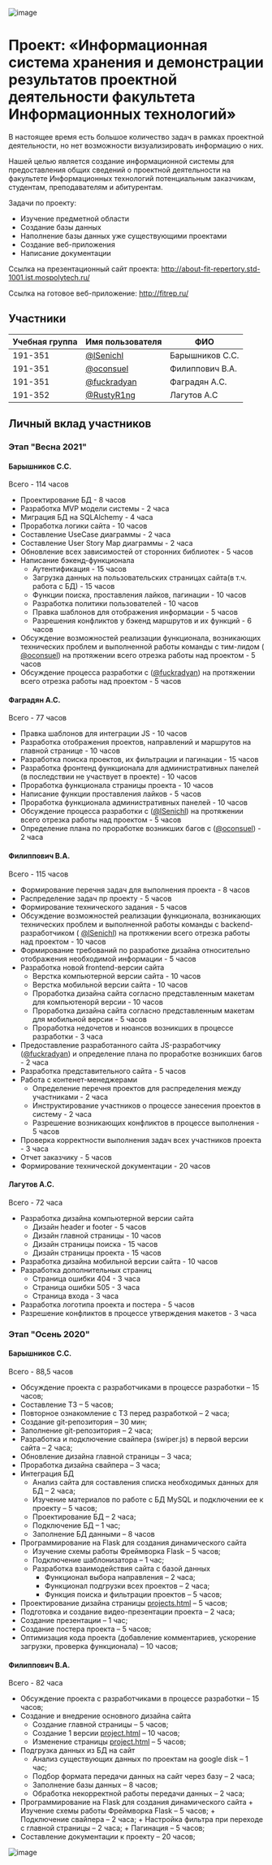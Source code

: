 ![image](https://github.com/F12-Team/FIT-Repertory/blob/master/docs/new_poster.jpg)


# Проект: «Информационная система хранения и демонстрации результатов проектной деятельности факультета Информационных технологий»

В настоящее время есть большое количество задач в рамках проектной деятельности, но нет возможности визуализировать информацию о них. 

Нашей целью является создание информационной системы для предоставления общих сведений о проектной деятельности на факультете Информационных технологий потенциальным заказчикам, студентам, преподавателям и абитурентам.

Задачи по проекту:
- Изучение предметной области
- Создание базы данных
- Наполнение базы данных уже существующими проектами
- Создание веб-приложения
- Написание документации

Ссылка на презентационный сайт проекта: http://about-fit-repertory.std-1001.ist.mospolytech.ru/

Ссылка на готовое веб-приложение: http://fitrep.ru/

## Участники

| Учебная группа | Имя пользователя | ФИО                      |
|----------------|------------------|--------------------------|
| 191-351        | [@lSenichl](https://github.com/lSenichl)        | Барышников С.С.          |
| 191-351        | [@oconsuel](https://github.com/oconsuel)        | Филиппович В.А.          |
| 191-351        | [@fuckradyan](https://github.com/fuckradyan)    | Фаградян А.С.            |
| 191-352        | [@RustyR1ng](https://github.com/RustyR1ng)    | Лагутов А.C            |

## Личный вклад участников

### Этап "Весна 2021"

#### Барышников С.С.

Всего - 114 часов

-   Проектирование БД - 8 часов 
-   Разработка MVP модели системы - 2 часа
-   Миграция БД на SQLAlchemy - 4 часа
-   Проработка логики сайта - 10 часов 
-   Составление UseCase диаграммы - 2 часа
-   Составление User Story Map диаграммы - 2 часа
-   Обновление всех зависимостей от сторонних библиотек - 5 часов
-   Написание бэкенд-функционала
    +   Аутентификация - 15 часов
    +   Загрузка данных на пользовательских страницах сайта(в т.ч. работа с БД) - 15 часов
    +   Функции поиска, проставления лайков, пагинации - 10 часов 
    +   Разработка политики пользователей - 10 часов
    +   Правка шаблонов для отображения информации - 5 часов
    +   Разрешения конфликтов у бэкенд маршрутов и их функций - 6 часов
-   Обсуждение возможностей реализации функционала, возникающих технических проблем и выполненной работы команды с тим-лидом ( [@oconsuel](https://github.com/oconsuel)) на протяжении всего отрезка работы над проектом - 5 часов
-   Обсуждение процесса разработки с ([@fuckradyan](https://github.com/fuckradyan)) на протяжении всего отрезка работы над проектом - 5 часов

#### Фаградян А.С.

Всего - 77 часов

-   Правка шаблонов для интеграции JS - 10 часов
-   Разработка отображения проектов, направлений и маршрутов на главной странице - 10 часов
-   Разработка поиска проектов, их фильтрации и пагинации - 15 часов 
-   Разработка фронтенд функционала для административных панелей (в последствии не участвует в проекте) - 10 часов 
-   Проработка функционала страницы проекта - 10 часов
-   Написание функции проставления лайков - 5 часов
-   Проработка функционала административных панелей - 10 часов
-   Обсуждение процесса разработки с ([@lSenichl](https://github.com/lSenichl)) на протяжении всего отрезка работы над проектом - 5 часов
-   Определение плана по проработке возникших багов с ([@oconsuel](https://github.com/oconsuel)) - 2 часа

#### Филиппович В.А.

Всего - 115 часов

-   Формирование перечня задач для выполнения проекта - 8 часов
-   Распределение задач пр проекту - 5 часов
-   Формирование технического задания - 5 часов 
-   Обсуждение возможностей реализации функционала, возникающих технических проблем и выполненной работы команды с backend-разработчиком ( [@lSenichl](https://github.com/lSenichl)) на протяжении всего отрезка работы над проектом - 10 часов 
-   Формирование требований по разработке дизайна относительно отображения необходимой информации - 5 часов
-   Разработка новой frontend-версии сайта
    +   Верстка компьютерной версии сайта - 10 часов
    +   Верстка мобильной версии сайта - 10 часов
    +   Проработка дизайна сайта согласно представленным макетам для компьютенорй версии - 10 часов
    +   Проработка дизайна сайта согласно представленным макетам для мобильной версии - 5 часов
    +   Проработка недочетов и нюансов возникших в процессе разработки - 3 часа
-   Предоставление разработанного сайта JS-разработчику ([@fuckradyan](https://github.com/fuckradyan)) и определение плана по проработке возникших багов - 2 часа
-   Разработка представительного сайта - 5 часов
-   Работа с контенет-менеджерами 
    + Определение перечня проектов для распределения между участниками - 2 часа
    + Инструктирование участников о процессе занесения проектов в систему - 2 часа
    + Разрешение возникающих конфликтов в процессе выполнения - 5 часов 
-   Проверка корректности выполнения задач всех участников проекта - 3 часа
-   Отчет заказчику - 5 часов
-   Формирование технической документации - 20 часов

    

#### Лагутов А.С. 

Всего - 72 часа

-   Разработка дизайна компьютерной версии сайта
    +   Дизайн header и footer - 5 часов
    +   Дизайн главной страницы - 10 часов
    +   Дизайн страницы поиска - 15 часов
    +   Дизайн страницы проекта - 15 часов
-   Разработка дизайна мобильной версии сайта - 10 часов
-   Разработка дополнительных страниц
    +   Страница ошибки 404 - 3 часа
    +   Страница ошибки 505 - 3 часа
    +   Страница входа - 3 часа
-   Разработка логотипа проекта и постера - 5 часов
-   Разрешение конфликтов в процессе утверждения макетов - 3 часа

### Этап "Осень 2020"

#### Барышников С.С.

Всего - 88,5 часов

-	Обсуждение проекта с разработчиками в процессе разработки – 15 часов;
-	Составление ТЗ – 5 часов;
-	Повторное ознакомление с ТЗ перед разработкой – 2 часа;
-	Создание git-репозитория – 30 мин;
-	Заполнение git-репозитория – 2 часа;
-	Разработка и подключение свайпера (swiper.js) в первой версии сайта – 2 часа;
-	Обновление дизайна главной страницы – 3 часа;
-	Проработка дизайна свайпера – 3 часа;
-	Интеграция БД
    +	Анализ сайта для составления списка необходимых данных для БД – 2 часа;
    +	Изучение материалов по работе с БД MySQL и подключении ее к проекту – 5 часов;
    +	Проектирование БД – 2 часа; 
    +	Подключение БД – 1 час;
    +	Заполнение БД данными – 8 часов
-	Программирование на Flask для создания динамического сайта
    +	Изучение схемы работы Фреймворка Flask – 5 часов;
    +	Подключение шаблонизатора – 1 час;
    +	Разработка взаимодействия сайта с базой данных
        +	Функционал выбора направления – 2 часа;
        +	Функционал подгрузки всех проектов – 2 часа;
        +	Функция поиска и фильтрации проектов – 5 часов;
-	Проектирование дизайна страницы [projects.html](src/project/templates/projects.html) – 5 часов;
-	Подготовка и создание видео-презентации проекта – 2 часа;
-	Создание презентации – 1 час;
-	Создание постера проекта – 5 часов;
-	Оптимизация кода проекта (добавление комментариев, ускорение загрузки, проверка функционала) – 10 часов;


#### Филиппович В.А.

Всего - 82 часа

-	Обсуждение проекта с разработчиками в процессе разработки – 15 часов;
-	Создание и внедрение основного дизайна сайта
    +	Создание главной страницы – 5 часов;
    +	Создание 1 версии [project.html](src/project/templates/project.html) – 10 часов;
    +	Изменение страницы [project.html](src/project/templates/project.html) – 5 часов;
-	Подгрузка данных из БД на сайт
    +	Анализ существующих данных по проектам на google disk – 1 час;
    +	Подбор формата передачи данных на сайт через базу – 2 часа;
    +	Заполнение базы данных – 8 часов;
    +	Обработка некорректной работы передачи данных – 2 часа;
-	 Программирование на Flask для создания динамического сайта
    +	Изучение схемы работы Фреймворка Flask – 5 часов;
    +	Подключение свайпера – 2 часа;
    +	Настройка фильтра при переходе с главной страницы – 2 часа;
    +	Пагинация – 5 часов;
-	Составление документации к проекту – 20 часов;

![image](https://github.com/F12-Team/FIT-Repertory/blob/master/docs/new_poster.jpg)
